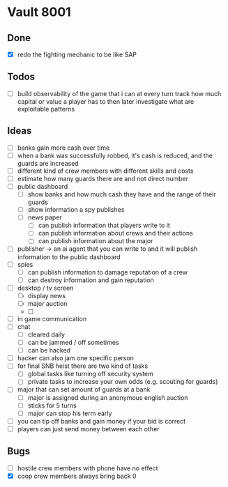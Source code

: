 # Vault 8001
## Done
- [x] redo the fighting mechanic to be like SAP

## Todos
- [ ] build observability of the game that i can at every turn track how much capital or value a player has to then later investigate what are exploitable patterns

## Ideas
- [ ] banks gain more cash over time
- [ ] when a bank was successfully robbed, it's cash is reduced, and the guards are increased
- [ ] different kind of crew members with different skills and costs
- [ ] estimate how many guards there are and not direct number
- [ ] public dashboard
  - [ ] show banks and how much cash they have and the range of their guards
  - [ ] show information a spy publishes
  - [ ] news paper
    - [ ] can publish information that players write to it
    - [ ] can publish information about crews and their actions
    - [ ] can publish information about the major
- [ ] publisher -> an ai agent that you can write to and it will publish information to the public dashboard
- [ ] spies
  - [ ] can publish information to damage reputation of a crew
  - [ ] can destroy information and gain reputation
- [ ] desktop / tv screen
  - [ ] display news
  - [ ] major auction
  - [ ] 
- [ ] in game communication
- [ ] chat
  - [ ] cleared daily
  - [ ] can be jammed / off sometimes
  - [ ] can be hacked
- [ ] hacker can also jam one specific person
- [ ] for final SNB heist there are two kind of tasks
  - [ ] global tasks like turning off security system
  - [ ] private tasks to increase your own odds (e.g. scouting for guards)
- [ ] major that can set amount of guards at a bank
  - [ ] major is assigned during an anonymous english auction
  - [ ] sticks for 5 turns
  - [ ] major can stop his term early
- [ ] you can tip off banks and gain money if your bid is correct
- [ ] players can just send money between each other

## Bugs
- [ ] hostile crew members with phone have no effect
- [x] coop crew members always bring back 0